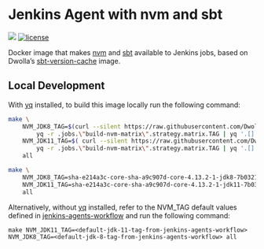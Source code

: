 # Jenkins Agent with nvm and sbt

[![](https://images.microbadger.com/badges/image/dwolla/jenkins-agent-nvm-sbt.svg)](https://microbadger.com/images/dwolla/jenkins-agent-nvm-sbt)
[![license](https://img.shields.io/github/license/dwolla/jenkins-agent-docker-nvm-sbt.svg?style=flat-square)](https://github.com/Dwolla/jenkins-agent-docker-nvm-sbt/blob/master/LICENSE)

Docker image that makes [nvm](https://github.com/creationix/nvm) and [sbt](http://scala-sbt.org/) available to Jenkins jobs, based on Dwolla’s [sbt-version-cache](https://github.com/Dwolla/docker-sbt-version-cache) image.

## Local Development

With [yq](https://kislyuk.github.io/yq/) installed, to build this image locally run the following command:

```bash
make \
    NVM_JDK8_TAG=$(curl --silent https://raw.githubusercontent.com/Dwolla/jenkins-agents-workflow/main/.github/workflows/build-docker-image.yml | \
        yq -r .jobs.\"build-nvm-matrix\".strategy.matrix.TAG | yq '.[] | select (test(".*?jdk8.*?"))') \
    NVM_JDK11_TAG=$( curl --silent https://raw.githubusercontent.com/Dwolla/jenkins-agents-workflow/main/.github/workflows/build-docker-image.yml | \
        yq -r .jobs.\"build-nvm-matrix\".strategy.matrix.TAG | yq '.[] | select (test(".*?jdk11.*?"))') \
    all
```

```bash
make \
    NVM_JDK8_TAG=sha-e214a3c-core-sha-a9c907d-core-4.13.2-1-jdk8-7b03219 \
    NVM_JDK11_TAG=sha-e214a3c-core-sha-a9c907d-core-4.13.2-1-jdk11-7b03219 \
    all
```

Alternatively, without [yq](https://kislyuk.github.io/yq/) installed, refer to the NVM_TAG default values defined in [jenkins-agents-workflow](https://github.com/Dwolla/jenkins-agents-workflow/blob/main/.github/workflows/build-docker-image.yml) and run the following command:

`make NVM_JDK11_TAG=<default-jdk-11-tag-from-jenkins-agents-workflow> NVM_JDK8_TAG=<default-jdk-8-tag-from-jenkins-agents-workflow> all`